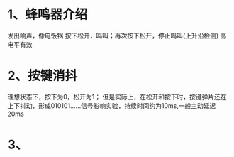 # 1、蜂鸣器介绍
发出响声，像电饭锅
按下松开，鸣叫；再次按下松开，停止鸣叫(上升沿检测)
高电平有效

# 2、按键消抖
理想状态下，按下为0，松开为1；
但是实际上，在松开和按下时，按键弹片还在上下抖动，形成010101……信号影响实验，持续时间约为10ms,一般主动延迟20ms


# 3、
